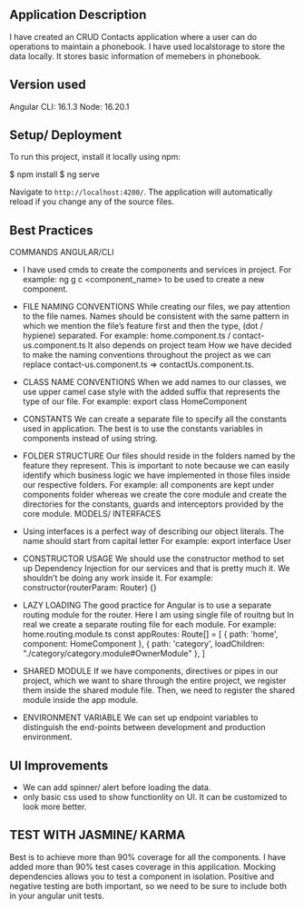 ## Application Description

I have created an CRUD Contacts application where a user can do operations to maintain a phonebook. I have used localstorage to store the data locally. It stores basic information of memebers in phonebook.
## Version used

Angular CLI: 16.1.3
Node: 16.20.1

## Setup/ Deployment
To run this project, install it locally using npm:

$ npm install
$ ng serve

Navigate to `http://localhost:4200/`. The application will automatically reload if you change any of the source files.

## Best Practices

  COMMANDS ANGULAR/CLI
- I have used cmds to create the components and services in project. 
  For example: ng g c <component_name> to be used to create a new component.

- FILE NAMING CONVENTIONS
  While creating our files, we pay attention to the file names. Names should be consistent with the same pattern in which we mention the file’s feature first and then the type, (dot / hypiene) separated.
  For example: home.component.ts / contact-us.component.ts
  It also depends on project team How we have decided to make the naming conventions throughout the project as 
  we can replace contact-us.component.ts => contactUs.component.ts.

- CLASS NAME CONVENTIONS
  When we add names to our classes, we use upper camel case style with the added suffix that represents the type of our file.
  For example: export class HomeComponent

- CONSTANTS
  We can create a separate file to specify all the constants used in application. The best is to use the constants variables in components instead of using string.

- FOLDER STRUCTURE
  Our files should reside in the folders named by the feature they represent. This is important to note because we can easily identify which business logic we have implemented in those files inside our respective folders.
  For example: all components are kept under components folder whereas we create the core module and create the directories for the constants, guards and interceptors provided by the core module.
  MODELS/ INTERFACES
- Using interfaces is a perfect way of describing our object literals. The name should start from capital letter
  For example: export interface User 

- CONSTRUCTOR USAGE
  We should use the constructor method to set up Dependency Injection for our services and that is pretty much it. We shouldn’t be doing any work inside it.
  For example: constructor(routerParam: Router) {}

- LAZY LOADING
  The good practice for Angular is to use a separate routing module for the router. Here I am using single file of rouitng but In real we create a separate routing file for each module.
  For example:  home.routing.module.ts
  const appRoutes: Route[] = [
  { path: 'home', component: HomeComponent },
  { path: 'category', loadChildren: "./category/category.module#OwnerModule" },
]

- SHARED MODULE
  If we have components, directives or pipes in our project, which we want to share through the entire project, we
  register them inside the shared module file. Then, we need to register the shared module inside the app module.

- ENVIRONMENT VARIABLE
  We can set up endpoint variables to distinguish the end-points between development and production environment.


## UI Improvements

- We can add spinner/ alert before loading the data.
- only basic css used to show functionlity on UI. It can be customized to look more better.


## TEST WITH JASMINE/ KARMA
   Best is to achieve more than 90% coverage for all the components. I have added more than 90% test cases coverage in this application. Mocking dependencies allows you to test a component in isolation. Positive and negative testing are both important, so we need to be sure to include both in your angular unit tests.